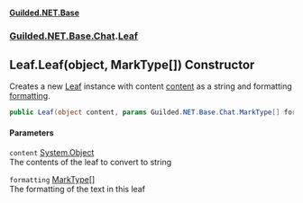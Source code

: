 
#### [Guilded.NET.Base](index 'index')
### [Guilded.NET.Base.Chat](index#Guilded_NET_Base_Chat 'Guilded.NET.Base.Chat').[Leaf](Leaf 'Guilded.NET.Base.Chat.Leaf')
## Leaf.Leaf(object, MarkType[]) Constructor
Creates a new [Leaf](Leaf 'Guilded.NET.Base.Chat.Leaf') instance with content [content](Leaf_Leaf(object_MarkType__)#Guilded_NET_Base_Chat_Leaf_Leaf(object_Guilded_NET_Base_Chat_MarkType__)_content 'Guilded.NET.Base.Chat.Leaf.Leaf(object, Guilded.NET.Base.Chat.MarkType[]).content') as a string and formatting [formatting](Leaf_Leaf(object_MarkType__)#Guilded_NET_Base_Chat_Leaf_Leaf(object_Guilded_NET_Base_Chat_MarkType__)_formatting 'Guilded.NET.Base.Chat.Leaf.Leaf(object, Guilded.NET.Base.Chat.MarkType[]).formatting').  
```csharp
public Leaf(object content, params Guilded.NET.Base.Chat.MarkType[] formatting);
```

#### Parameters
<a name='Guilded_NET_Base_Chat_Leaf_Leaf(object_Guilded_NET_Base_Chat_MarkType__)_content'></a>
`content` [System.Object](https://docs.microsoft.com/en-us/dotnet/api/System.Object 'System.Object')  
The contents of the leaf to convert to string
  
<a name='Guilded_NET_Base_Chat_Leaf_Leaf(object_Guilded_NET_Base_Chat_MarkType__)_formatting'></a>
`formatting` [MarkType](MarkType 'Guilded.NET.Base.Chat.MarkType')[[]](https://docs.microsoft.com/en-us/dotnet/api/System.Array 'System.Array')  
The formatting of the text in this leaf
  
